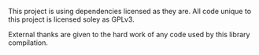 This project is using dependencies licensed as they are. All code unique to this project is licensed soley as GPLv3.

External thanks are given to the hard work of any code used by this library compilation.
